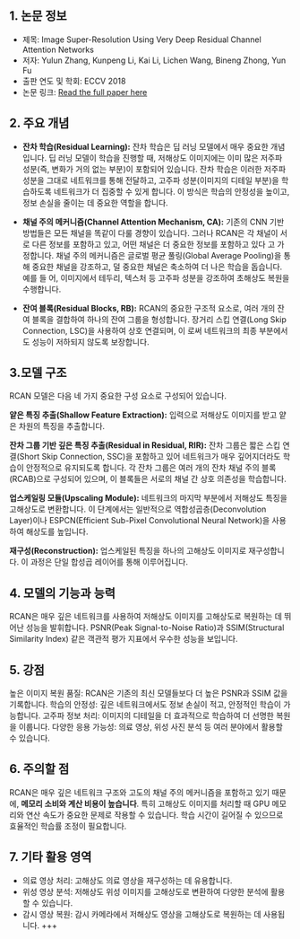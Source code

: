 ## 1. 논문 정보
  - 제목: Image Super-Resolution Using Very Deep Residual Channel Attention Networks
  - 저자: Yulun Zhang, Kunpeng Li, Kai Li, Lichen Wang, Bineng Zhong, Yun Fu
  - 출판 연도 및 학회: ECCV 2018
  - 논문 링크: [Read the full paper here](https://openaccess.thecvf.com/content_ECCV_2018/papers/Yulun_Zhang_Image_Super-Resolution_Using_ECCV_2018_paper.pdf)

## 2. 주요 개념

  - **잔차 학습(Residual Learning):**
잔차 학습은 딥 러닝 모델에서 매우 중요한 개념입니다. 딥 러닝 모델이 학습을 진행할 때, 저해상도 이미지에는 이미 많은 저주파 성분(즉, 변화가 거의 없는 부분)이 포함되어 있습니다. 잔차 학습은 이러한 저주파 성분을 그대로 네트워크를 통해 전달하고, 고주파 성분(이미지의 디테일 부분)을 학습하도록 네트워크가 더 집중할 수 있게 합니다. 이 방식은 학습의 안정성을 높이고, 정보 손실을 줄이는 데 중요한 역할을 합니다.

  - **채널 주의 메커니즘(Channel Attention Mechanism, CA):**
  기존의 CNN 기반 방법들은 모든 채널을 똑같이 다룰 경향이 있습니다. 그러나 RCAN은 각 채널이 서로 다른 정보를 포함하고 있고, 어떤 채널은 더 중요한 정보를 포함하고 있다    고 가정합니다. 채널 주의 메커니즘은 글로벌 평균 풀링(Global Average Pooling)을 통해 중요한 채널을 강조하고, 덜 중요한 채널은 축소하여 더 나은 학습을 돕습니다. 예를    들  어, 이미지에서 테두리, 텍스처 등 고주파 성분을 강조하여 초해상도 복원을 수행합니다.

  - **잔여 블록(Residual Blocks, RB):**
  RCAN의 중요한 구조적 요소로, 여러 개의 잔여 블록을 결합하여 하나의 잔여 그룹을 형성합니다. 장거리 스킵 연결(Long Skip Connection, LSC)을 사용하여 상호 연결되며, 이    로써 네트워크의 최종 부분에서도 성능이 저하되지 않도록 보장합니다.

## 3.모델 구조
RCAN 모델은 다음 네 가지 중요한 구성 요소로 구성되어 있습니다.

**얕은 특징 추출(Shallow Feature Extraction):**
입력으로 저해상도 이미지를 받고 얕은 차원의 특징을 추출합니다.

**잔차 그룹 기반 깊은 특징 추출(Residual in Residual, RIR):**
잔차 그룹은 짧은 스킵 연결(Short Skip Connection, SSC)을 포함하고 있어 네트워크가 매우 깊어지더라도 학습이 안정적으로 유지되도록 합니다. 각 잔차 그룹은 여러 개의 잔차 채널 주의 블록(RCAB)으로 구성되어 있으며, 이 블록들은 서로의 채널 간 상호 의존성을 학습합니다.

**업스케일링 모듈(Upscaling Module):**
네트워크의 마지막 부분에서 저해상도 특징을 고해상도로 변환합니다. 이 단계에서는 일반적으로 역합성곱층(Deconvolution Layer)이나 ESPCN(Efficient Sub-Pixel Convolutional Neural Network)을 사용하여 해상도를 높입니다.

**재구성(Reconstruction):**
업스케일된 특징을 하나의 고해상도 이미지로 재구성합니다. 이 과정은 단일 합성곱 레이어를 통해 이루어집니다.

## 4. 모델의 기능과 능력
RCAN은 매우 깊은 네트워크를 사용하여 저해상도 이미지를 고해상도로 복원하는 데 뛰어난 성능을 발휘합니다. 
PSNR(Peak Signal-to-Noise Ratio)과 SSIM(Structural Similarity Index) 같은 객관적 평가 지표에서 우수한 성능을 보입니다.

## 5. 강점
높은 이미지 복원 품질: RCAN은 기존의 최신 모델들보다 더 높은 PSNR과 SSIM 값을 기록합니다.
학습의 안정성: 깊은 네트워크에서도 정보 손실이 적고, 안정적인 학습이 가능합니다.
고주파 정보 처리: 이미지의 디테일을 더 효과적으로 학습하여 더 선명한 복원을 이룹니다.
다양한 응용 가능성: 의료 영상, 위성 사진 분석 등 여러 분야에서 활용할 수 있습니다.

## 6. 주의할 점
RCAN은 매우 깊은 네트워크 구조와 고도의 채널 주의 메커니즘을 포함하고 있기 때문에, **메모리 소비와 계산 비용이 높습니다**. 특히 고해상도 이미지를 처리할 때 GPU 메모리와 연산 속도가 중요한 문제로 작용할 수 있습니다. 학습 시간이 길어질 수 있으므로 효율적인 학습률 조정이 필요합니다.

## 7. 기타 활용 영역
  - 의료 영상 처리: 고해상도 의료 영상을 재구성하는 데 유용합니다.
  - 위성 영상 분석: 저해상도 위성 이미지를 고해상도로 변환하여 다양한 분석에 활용할 수 있습니다.
  - 감시 영상 복원: 감시 카메라에서 저해상도 영상을 고해상도로 복원하는 데 사용됩니다. +++
